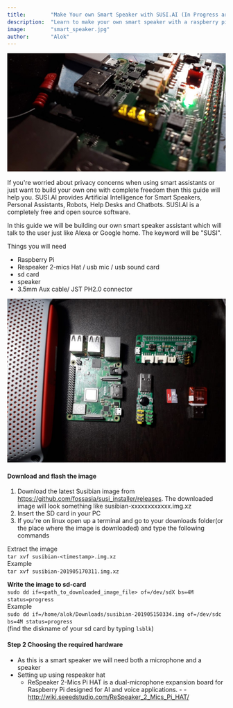 ```yaml
---
title:        "Make Your own Smart Speaker with SUSI.AI (In Progress article)"
description:  "Learn to make your own smart speaker with a raspberry pi"
image:        "smart_speaker.jpg"
author:       "Alok"
---
```


![susi.ai smart speaker](/assets/smart_speaker.jpg)

If you're worried about privacy concerns when using smart assistants or just want to build your own one with complete freedom then this guide will help you. SUSI.AI provides Artificial Intelligence for Smart Speakers, Personal Assistants, Robots, Help Desks and Chatbots. SUSI.AI is a completely free and open source software.

In this guide we will be building our own smart speaker assistant which will talk to the user just like Alexa or Google home. The keyword will be "SUSI".

Things you will need
- Raspberry Pi
- Respeaker 2-mics Hat / usb mic / usb sound card
- sd card
- speaker
- 3.5mm Aux cable/ JST PH2.0 connector

![components](/assets/components.jpeg)

#### Download and flash the image
1. Download the latest Susibian image from https://github.com/fossasia/susi_installer/releases.
   The downloaded image will look something like susibian-xxxxxxxxxxxx.img.xz
2. Insert the SD card in your PC
3. If you're on linux open up a terminal and go to your downloads folder(or the place where the image is downloaded) and type the following commands


Extract the image <br>
`tar xvf susibian-<timestamp>.img.xz` <br>
Example <br>
`tar xvf susibian-201905170311.img.xz`

<b> Write the image to sd-card </b> <br>
`sudo dd if=<path_to_downloaded_image_file> of=/dev/sdX bs=4M status=progress`<br>
Example <br> `sudo dd if=/home/alok/Downloads/susibian-201905150334.img of=/dev/sdc bs=4M status=progress` <br>
(find the diskname of your sd card by typing `lsblk`)




#### Step 2 Choosing the required hardware
- As this is a smart speaker we will need both a microphone and a speaker
- Setting up using respeaker hat
  - ReSpeaker 2-Mics Pi HAT is a dual-microphone expansion board for Raspberry Pi designed for AI and voice applications. - - http://wiki.seeedstudio.com/ReSpeaker_2_Mics_Pi_HAT/
